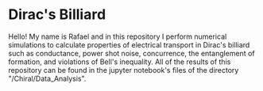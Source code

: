 # Dirac's Billiard

Hello! My name is Rafael and in this repository I perform numerical simulations to calculate properties of electrical transport in Dirac's billiard such as conductance, power shot noise, concurrence, the entanglement of formation, and violations of Bell's inequality. All of the results of this repository can be found in the jupyter notebook's files of the directory "/Chiral/Data_Analysis".
